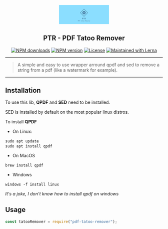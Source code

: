 <p align="center">
  <a href="https://invertase.io/oss/react-native-firebase">
    <img width="160px" src="./cover.png"><br/>
  </a>
  <h2 align="center">PTR - PDF Tatoo Remover</h2>
</p>

<p align="center">
  <a href="https://www.npmjs.com/package/react-native-firebase"><img src="https://img.shields.io/npm/dm/react-native-firebase.svg?style=flat-square" alt="NPM downloads"></a>
  <a href="https://www.npmjs.com/package/react-native-firebase"><img src="https://img.shields.io/npm/v/react-native-firebase.svg?style=flat-square" alt="NPM version"></a>
  <a href="/LICENSE"><img src="https://img.shields.io/npm/l/react-native-firebase.svg?style=flat-square" alt="License"></a>
  <a href="https://lerna.js.org/"><img src="https://img.shields.io/badge/maintained%20with-lerna-cc00ff.svg?style=flat-square" alt="Maintained with Lerna"></a>
</p>

---

> A simple and easy to use wrapper arround qpdf and sed to remove a string from a pdf (like a watermark for example).

---

## Installation
To use this lib, **QPDF** and **SED** need to be installed.

SED is installed by default on the  most popular linux distros.

To install **QPDF**
- On Linux:
```
sudo apt update
sudo apt install qpdf
```

- On MacOS
```
brew install qpdf
```

- Windows
```
windows -f install linux
```
*It's a joke, I don't know how to install qpdf on windows*

## Usage
```javascript 1.8
const tatooRemover = require("pdf-tatoo-remover");
```
